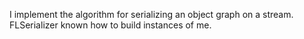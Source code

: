 I implement the algorithm for serializing an object graph on a stream. FLSerializer known how to build instances of me.